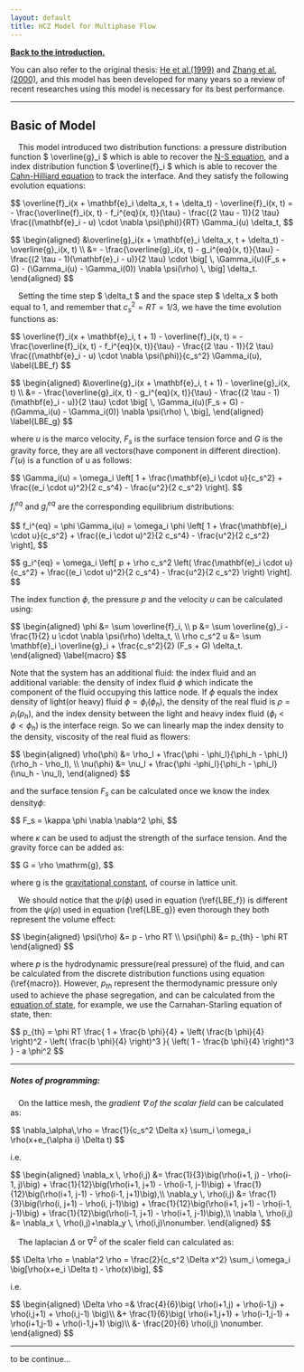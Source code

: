 ```yaml
---
layout: default
title: HCZ Model for Multiphase Flow
---
```


[**Back to the introduction.**](https://cheryli.github.io/LBM_droplet-shan-chen-2D)

 
You can also refer to the original thesis: [He et al.(1999)](https://doi.org/10.1006/jcph.1999.6257) and [Zhang et al.(2000)](https://doi.org/10.1016/S0010-4655(00)00099-0), and this model has been developed for many years so a review of recent researches using this model is necessary for its best performance. 

---

## Basic of Model

&emsp;This model introduced two distribution functions: a pressure distribution function $ \overline{g}_i $ which is able to recover the [N-S equation](https://en.wikipedia.org/wiki/Navier%E2%80%93Stokes_equations), and a index distribution function $ \overline{f}_i $ which is able to recover the [Cahn-Hilliard equation](https://en.wikipedia.org/wiki/Cahn%E2%80%93Hilliard_equation) to track the interface. And they satisfy the following evolution equations:

<p>$$
    \overline{f}_i(x + \mathbf{e}_i \delta_x, t + \delta_t) - \overline{f}_i(x, t)    
    =   - \frac{\overline{f}_i(x, t) - f_i^{eq}(x, t)}{\tau}
        - \frac{(2 \tau - 1)}{2 \tau}
        \frac{(\mathbf{e}_i - u) \cdot \nabla \psi(\phi)}{RT} 
        \Gamma_i(u) \delta_t,
$$</p>

<p>$$
\begin{aligned}
    &\overline{g}_i(x + \mathbf{e}_i \delta_x, t + \delta_t) - \overline{g}_i(x, t)     \\
    &=   - \frac{\overline{g}_i(x, t) - g_i^{eq}(x, t)}{\tau}
        - \frac{(2 \tau - 1)(\mathbf{e}_i - u)}{2 \tau}
        \cdot   \big[ \, 
            \Gamma_i(u)(F_s + G) - (\Gamma_i(u) - \Gamma_i(0)) \nabla \psi(\rho) \, 
        \big] \delta_t.
\end{aligned}
$$</p>

&emsp;Setting the time step $ \delta_t $ and the space step $ \delta_x $ both equal to 1, and remember that $c_s^2 = RT = 1/3$, we have the time evolution functions as:

<p>$$
    \overline{f}_i(x + \mathbf{e}_i, t + 1) - \overline{f}_i(x, t)
    =   - \frac{\overline{f}_i(x, t) - f_i^{eq}(x, t)}{\tau}
        - \frac{(2 \tau - 1)}{2 \tau}
        \frac{(\mathbf{e}_i - u) \cdot \nabla \psi(\phi)}{c_s^2} 
        \Gamma_i(u),           \label{LBE_f}
$$</p>

<p>$$
\begin{aligned}
    &\overline{g}_i(x + \mathbf{e}_i, t + 1) - \overline{g}_i(x, t) \\
    &=   - \frac{\overline{g}_i(x, t) - g_i^{eq}(x, t)}{\tau}
        - \frac{(2 \tau - 1)(\mathbf{e}_i - u)}{2 \tau}
        \cdot   \big[ \, 
            \Gamma_i(u)(F_s + G) - (\Gamma_i(u) - \Gamma_i(0)) \nabla \psi(\rho) \, 
        \big],          
\end{aligned}       \label{LBE_g}
$$</p>

where $u$ is the marco velocity, $F_s$ is the surface tension force and $G$ is the gravity force, they are all vectors(have component in different direction). $\Gamma(u)$ is a function of u as follows:

<p>$$
\Gamma_i(u) = \omega_i \left[
    1 + \frac{\mathbf{e}_i \cdot u}{c_s^2}
    + \frac{(e_i \cdot u)^2}{2 c_s^4}
    - \frac{u^2}{2 c_s^2}
\right].
$$</p>

$f_i^{eq}$ and $g_i^{eq}$ are the corresponding equilibrium distributions:

<p>$$
f_i^{eq} = \phi \Gamma_i(u) = \omega_i \phi \left[
    1 + \frac{\mathbf{e}_i \cdot u}{c_s^2}
    + \frac{(e_i \cdot u)^2}{2 c_s^4}
    - \frac{u^2}{2 c_s^2}
\right],
$$</p>

<p>$$
g_i^{eq} = \omega_i \left[
    p + \rho c_s^2 \left(
        \frac{\mathbf{e}_i \cdot u}{c_s^2}
        + \frac{(e_i \cdot u)^2}{2 c_s^4}
        - \frac{u^2}{2 c_s^2}
    \right)    
\right].
$$</p>

The index function $\phi$, the pressure $p$ and the velocity $u$ can be calculated using:

<p>$$
\begin{aligned}
    \phi &= \sum \overline{f}_i, \\
    p &= \sum \overline{g}_i - \frac{1}{2} u \cdot \nabla \psi(\rho) \delta_t,   \\
    \rho c_s^2 u &= \sum \mathbf{e}_i \overline{g}_i + \frac{c_s^2}{2} (F_s + G) \delta_t.  
\end{aligned}   \label{macro}
$$</p>

Note that the system has an additional fluid: the index fluid and an additional variable: the density of index fluid $\phi$ which indicate the component of the fluid occupying this lattice node. If $\phi$ equals the index density of light(or heavy) fluid $\phi = \phi_l(\phi_h)$, the density of the real fluid is $\rho = \rho_l(\rho_h)$, and the index density between the light and heavy index fluid $(\phi_l < \phi < \phi_h)$ is the interface reign. So we can linearly map the index density to the density, viscosity of the real fluid as flowers:

<p>$$
\begin{aligned}
    \rho(\phi) &= \rho_l + \frac{\phi - \phi_l}{\phi_h - \phi_l} (\rho_h - \rho_l), \\
    \nu(\phi) &= \nu_l + \frac{\phi -\phi_l}{\phi_h - \phi_l} (\nu_h - \nu_l),
\end{aligned}
$$</p>

and the surface tension $F_s$ can be calculated once we know the index density$\phi$:

<p>$$ F_s = \kappa \phi \nabla \nabla^2 \phi, $$</p>

where $\kappa$ can be used to adjust the strength of the surface tension. And the gravity force can be added as:

<p>$$ G = \rho \mathrm{g}, $$</p>

where $\mathrm{g}$ is the [gravitational constant](https://en.wikipedia.org/wiki/Gravitational_constant), of course in lattice unit.

&emsp;We should notice that the $\psi(\phi)$ used in equation (\ref{LBE_f}) is different from the $\psi(\rho)$ used in equation (\ref{LBE_g}) even thorough they both represent the volume effect:

<p>$$
\begin{aligned}
    \psi(\rho) &= p - \rho RT    \\
    \psi(\phi) &= p_{th} - \phi RT
\end{aligned}
$$</p>

where $p$ is the hydrodynamic pressure(real pressure) of the fluid, and can be calculated from the discrete distribution functions using equation (\ref{macro}). However, $p_{th}$ represent the thermodynamic pressure only used to achieve the phase segregation, and can be calculated from the [equation of state](https://en.wikipedia.org/wiki/Equation_of_state), for example, we use the Carnahan-Starling equation of state, then:

<p>$$
p_{th} = \phi RT \frac{
    1 + \frac{b \phi}{4} + \left( \frac{b \phi}{4} \right)^2 - \left( \frac{b \phi}{4} \right)^3 
}{
    \left( 1 - \frac{b \phi}{4} \right)^3     
} - a \phi^2
$$</p>

---

##### Notes of programming:

&emsp;On the lattice mesh, the *gradient $\nabla$ of the scalar field* can be calculated as:

<p>$$
    \nabla_\alpha\,\rho = \frac{1}{c_s^2 \Delta x} \sum_i \omega_i \rho(x+e_{\alpha i} \Delta t)
$$</p>
i.e.
<p>$$
\begin{aligned}
    \nabla_x \, \rho(i,j) &= \frac{1}{3}\big(\rho(i+1, j) - \rho(i-1, j)\big)
        + \frac{1}{12}\big(\rho(i+1, j+1) - \rho(i-1, j-1)\big)
        + \frac{1}{12}\big(\rho(i+1, j-1) - \rho(i-1, j+1)\big),\\
    \nabla_y \, \rho(i,j) &= \frac{1}{3}\big(\rho(i, j+1) - \rho(i, j-1)\big)
        + \frac{1}{12}\big(\rho(i+1, j+1) - \rho(i-1, j-1)\big)
        + \frac{1}{12}\big(\rho(i-1, j+1) - \rho(i+1, j-1)\big),\\
    \nabla \, \rho(i,j) &= \nabla_x \, \rho(i,j)+\nabla_y \, \rho(i,j)\nonumber.
\end{aligned}
$$</p>

&emsp;The laplacian $\Delta$ or $\nabla^2$ of the scaler field can calculated as:
<p>$$
\Delta \rho = \nabla^2 \rho
    = \frac{2}{c_s^2 \Delta x^2} \sum_i \omega_i \big[\rho(x+e_i \Delta t) - \rho(x)\big],
$$</p>
i.e.
<p>$$
\begin{aligned}
\Delta \rho =& \frac{4}{6}\big( \rho(i+1,j) + \rho(i-1,j) + \rho(i,j+1) + \rho(i,j-1) \big)\\
    &+ \frac{1}{6}\big( \rho(i+1,j+1) + \rho(i-1,j-1) + \rho(i+1,j-1) + \rho(i-1,j+1) \big)\\
    &- \frac{20}{6} \rho(i,j) \nonumber.
\end{aligned}
$$</p>

---

to be continue...